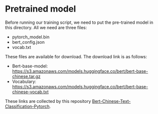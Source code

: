 # Pretrained model

Before running our training script, we need to put the pre-trained model in this directory. All we need are three files: 

+ pytorch_model.bin
+ bert_config.json
+ vocab.txt

These files are available for download. The download link is as follows:
+ Bert-base-model: https://s3.amazonaws.com/models.huggingface.co/bert/bert-base-chinese.tar.gz
+ Vocabulary: https://s3.amazonaws.com/models.huggingface.co/bert/bert-base-chinese-vocab.txt

These links are collected by this repository [Bert-Chinese-Text-Classification-Pytorch](https://github.com/649453932/Bert-Chinese-Text-Classification-Pytorch).